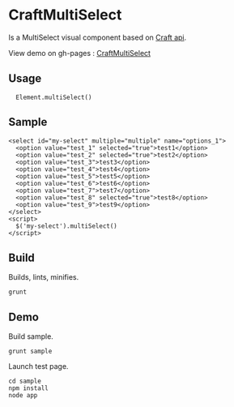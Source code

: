 CraftMultiSelect
================

Is a MultiSelect visual component based on [Craft api](http://craftjs.org).

View demo on gh-pages : [CraftMultiSelect](http://camfou.github.com/CraftMultiSelect/)

## Usage

```
  Element.multiSelect()     
```

## Sample

```
<select id="my-select" multiple="multiple" name="options_1">
  <option value="test_1" selected="true">test1</option>
  <option value="test_2" selected="true">test2</option>
  <option value="test_3">test3</option>
  <option value="test_4">test4</option>
  <option value="test_5">test5</option>
  <option value="test_6">test6</option>
  <option value="test_7">test7</option>
  <option value="test_8" selected="true">test8</option>
  <option value="test_9">test9</option>
</select>
<script>
  $('my-select').multiSelect()
</script>      

```

## Build

Builds, lints, minifies.

```
grunt
```

## Demo

Build sample.

```
grunt sample  
```

Launch test page.

```
cd sample
npm install  
node app
```
